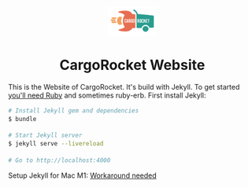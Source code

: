 <div align="center">
    <img src="assets/images/cargorocket-logo.svg" width="100">
    <h1>CargoRocket Website</h1>
</div>

This is the Website of CargoRocket. It's build with Jekyll. To get started [you'll need Ruby](https://jekyllrb.com/docs/installation/) and sometimes ruby-erb. First install Jekyll:

```sh
# Install Jekyll gem and dependencies
$ bundle

# Start Jekyll server
$ jekyll serve --livereload

# Go to http://localhost:4000
```

Setup Jekyll for Mac M1:
[Workaround needed](https://keng.blog/blog/jekyll-on-apple-silicon)
